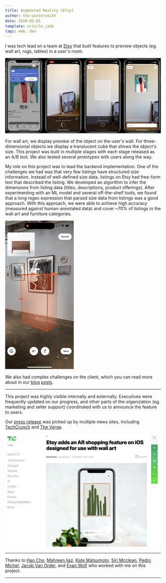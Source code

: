```yaml
---
title: Augmented Reality (Etsy)
author: the-wintersmith
date: 2020-05-01
template: article.jade
tags: web, dev
---
```


I was tech lead on a team at [Etsy](https://www.etsy.com/) that built features to preview objects (eg. wall art, rugs, tables) in a user's room.

![](./wall_art.png)

For wall art, we display preview of the object on the user's wall. For three-dimensional objects we display a translucent cube that shows the object's size. This project was built in multiple stages with each stage released as an A/B test. We also tested several prototypes with users along the way.

My role on this project was to lead the backend implementation. One of the challenges we had was that very few listings have structured size information. Instead of well-defined size data, listings on Etsy had free-form text that described the listing. We developed an algorithm to infer the dimensions from listing data (titles, descriptions, product offerings). After experimenting with an ML model and several off-the-shelf tools, we found that a long regex expression that parsed size data from listings was a good approach. With this approach, we were able to achieve high accuracy (measured against human-annotated data) and cover ~70\% of listings in the wall art and furniture categories.

![](./cube.gif)

We also had complex challenges on the client, which you can read more about in our [blog](https://www.etsy.com/pl/codeascraft/chaining-ios-machine-learning-computer-vision-and-augmented-reality-to-make-the-magical-real) [posts](https://www.etsy.com/codeascraft/the-ar-measuring-box-etsys-answer-to-big-tape-measure).

---

This project was highly visible internally and externally. Executives were frequently updated on our progress, and other parts of the organization (eg. marketing and seller support) coordinated with us to announce the feature to users.

Our [press release](https://www.etsy.com/news/visualize-wall-art-with-augmented-reality-on-the-etsy-app) was picked up by multiple news sites, including [TechCrunch](https://techcrunch.com/2020/06/16/etsy-adds-an-ar-shopping-feature-on-ios-designed-for-use-with-wall-art/?guccounter=1) and [The Verge](https://www.theverge.com/2020/6/16/21293063/etsy-ios-app-augmented-reality-art-update).

![](./techcrunch.png)

---

Thanks to  [Han Cho](https://www.linkedin.com/in/han-cho/), [Mahreen Ijaz](https://www.linkedin.com/in/mahreen-ijaz-880/), [Kate Matsumoto](https://www.linkedin.com/in/katematsumoto/), [Siri Mcclean](https://www.linkedin.com/in/sirimcclean/), [Pedro Michel](https://www.linkedin.com/in/pedro-michel/), [Jacob Van Order](https://www.linkedin.com/in/\%F0\%9F\%8E\%89-jacob-van-order-\%F0\%9F\%8E\%89-8438672/), and [Evan Wolf](https://www.linkedin.com/in/evan-wolf-5002a2111/) who worked with me on this project.

---
